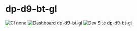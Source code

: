 # dp-d9-bt-gl

![CI none](https://img.shields.io/badge/ci-none-orange.svg)
[![Dashboard dp-d9-bt-gl](https://img.shields.io/badge/dashboard-dp_d9_bt_gl-yellow.svg)](https://dashboard.pantheon.io/sites/7ea43d44-c70f-49b8-b955-b71998541bdf#dev/code)
[![Dev Site dp-d9-bt-gl](https://img.shields.io/badge/site-dp_d9_bt_gl-blue.svg)](http://dev-dp-d9-bt-gl.pantheonsite.io/)